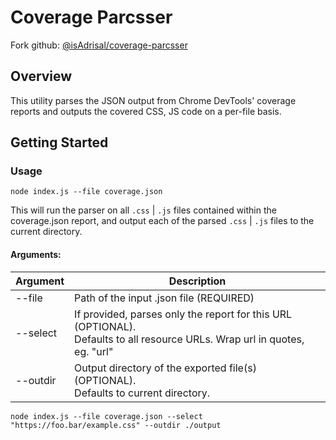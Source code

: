 # Coverage Parcsser
Fork github: [@isAdrisal/coverage-parcsser](https://github.com/isAdrisal/coverage-parcsser)

## Overview
This utility parses the JSON output from Chrome DevTools' coverage
reports and outputs the covered CSS, JS code on a per-file basis.

## Getting Started

### Usage
```
node index.js --file coverage.json
```
This will run the parser on all `.css` | `.js` files contained within the coverage.json report, and output each of the parsed `.css` | `.js` files to the current directory.

#### Arguments:
| Argument | Description                                                                                                                  |
|----------|------------------------------------------------------------------------------------------------------------------------------|
| --file   | Path of the input .json file (REQUIRED)                                                                                      |
| --select | If provided, parses only the report for this URL (OPTIONAL).<br>Defaults to all resource URLs. Wrap url in quotes, eg. "url" |
| --outdir | Output directory of the exported file(s) (OPTIONAL).<br>Defaults to current directory.                                       |
```
node index.js --file coverage.json --select "https://foo.bar/example.css" --outdir ./output
```